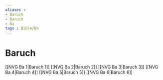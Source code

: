```yaml
---
aliases : 
- Baruch
- Baruch
- Ba
tags : Bible/Ba
---
```


# Baruch

[[NVG Ba 1|Baruch 1]]
[[NVG Ba 2|Baruch 2]]
[[NVG Ba 3|Baruch 3]]
[[NVG Ba 4|Baruch 4]]
[[NVG Ba 5|Baruch 5]]
[[NVG Ba 6|Baruch 6]]
